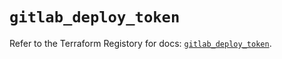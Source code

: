# `gitlab_deploy_token`

Refer to the Terraform Registory for docs: [`gitlab_deploy_token`](https://registry.terraform.io/providers/gitlabhq/gitlab/16.3.0/docs/resources/deploy_token).
